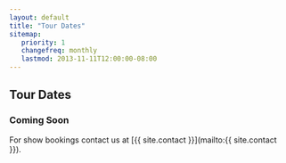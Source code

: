 ```yaml
---
layout: default
title: "Tour Dates"
sitemap:
   priority: 1
   changefreq: monthly
   lastmod: 2013-11-11T12:00:00-08:00
---
```


Tour Dates
----------

<h3 class="subheader">Coming Soon</h3>

For show bookings contact us at [{{ site.contact }}](mailto:{{ site.contact }}).
